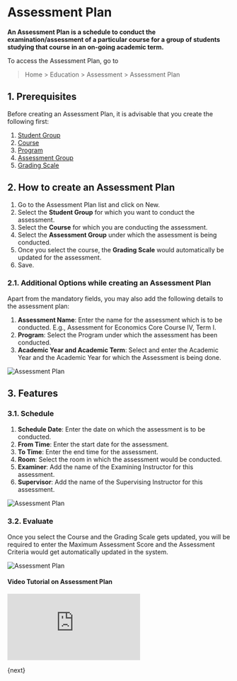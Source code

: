 <!-- add-breadcrumbs -->
# Assessment Plan

**An Assessment Plan is a schedule to conduct the examination/assessment of a particular course for a group of students studying that course in an on-going academic term.**

To access the Assessment Plan, go to 

> Home > Education > Assessment > Assessment Plan

## 1. Prerequisites

Before creating an Assessment Plan, it is advisable that you create the following first:

1. [Student Group](/docs/user/manual/en/education/student-group)
1. [Course](/docs/user/manual/en/education/course)
1. [Program](/docs/user/manual/en/education/program)
1. [Assessment Group](/docs/user/manual/en/education/assessment_group)
1. [Grading Scale](/docs/user/manual/en/education/grading_scale)

## 2. How to create an Assessment Plan

1. Go to the Assessment Plan list and click on New.
1. Select the **Student Group** for which you want to conduct the assessment.
1. Select the **Course** for which you are conducting the assessment.
1. Select the **Assessment Group** under which the assessment is being conducted.
1. Once you select the course, the **Grading Scale** would automatically be updated for the assessment. 
1. Save.

### 2.1. Additional Options while creating an Assessment Plan

Apart from the mandatory fields, you may also add the following details to the assessment plan:

1. **Assessment Name**: Enter the name for the assessment which is to be conducted. E.g., Assessment for Economics Core Course IV, Term I.
1. **Program**: Select the Program under which the assessment has been conducted.
1. **Academic Year and Academic Term**: Select and enter the Academic Year and the Academic Year for which the Assessment is being done.

![Assessment Plan](/docs/v12/assets/img/education/assessment-plan-4.png)

## 3. Features

### 3.1. Schedule

1. **Schedule Date**: Enter the date on which the assessment is to be conducted.
1. **From Time**: Enter the start date for the assessment.
1. **To Time**: Enter the end time for the assessment.
1. **Room**: Select the room in which the assessment would be conducted.
1. **Examiner**: Add the name of the Examining Instructor for this assessment.
1. **Supervisor**: Add the name of the Supervising Instructor for this assessment.

![Assessment Plan](/docs/v12/assets/img/education/education-assessment-plan-2.png)

### 3.2. Evaluate

Once you select the Course and the Grading Scale gets updated, you will be required to enter the Maximum Assessment Score and the Assessment Criteria would get automatically updated in the system.

![Assessment Plan](/docs/v12/assets/img/education/education-assessment-plan-3.png)

#### Video Tutorial on Assessment Plan



<div>
    <div class='embed-container'>
        <iframe src='https://www.youtube.com/embed/Q9CzzoYb_Js' frameborder='0' allowfullscreen>
        </iframe>
    </div>
</div>    

{next}